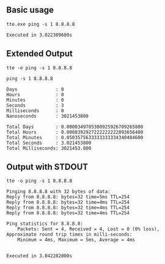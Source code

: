 ## Basic usage
`tte.exe ping -s 1 8.8.8.8`
```
Executed in 3.022309600s
```

## Extended Output
`tte -e ping -s 1 8.8.8.8`

```
ping -s 1 8.8.8.8

Days              : 0
Hours             : 0
Minutes           : 0
Seconds           : 3
Milliseconds      : 0
Nanoseconds       : 3021453800

Total Days        : 0.0000349705300925926709265800
Total Hours       : 0.0008392927222222222893656400
Total Minutes     : 0.0503575633333333334340484600
Total Seconds     : 3.021453800
Total Milliseconds: 3021453.800
```


## Output with STDOUT
`tte -o ping -s 1 8.8.8.8`

```
Pinging 8.8.8.8 with 32 bytes of data:
Reply from 8.8.8.8: bytes=32 time=5ms TTL=254
Reply from 8.8.8.8: bytes=32 time=4ms TTL=254
Reply from 8.8.8.8: bytes=32 time=4ms TTL=254
Reply from 8.8.8.8: bytes=32 time=4ms TTL=254

Ping statistics for 8.8.8.8:
    Packets: Sent = 4, Received = 4, Lost = 0 (0% loss),
Approximate round trip times in milli-seconds:
    Minimum = 4ms, Maximum = 5ms, Average = 4ms


Executed in 3.042282000s
```